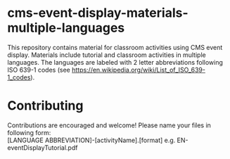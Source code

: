 # cms-event-display-materials-multiple-languages
This repository contains material for classroom activities using CMS event display. Materials include tutorial and classroom activities in multiple languages. The languages are labeled with 2 letter abbreviations following ISO 639-1 codes (see https://en.wikipedia.org/wiki/List_of_ISO_639-1_codes).

# Contributing
Contributions are encouraged and welcome! Please name your files in following form: <br>
[LANGUAGE ABBREVIATION]-[activityName].[format] 
e.g. EN-eventDisplayTutorial.pdf

